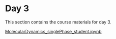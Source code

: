 Day 3
=======================
This section contains the course materials for day 3.


[MolecularDynamics_singlePhase_student.ipynb](../daily/Day-03/MolecularDynamics_singlePhase_student.ipynb)
